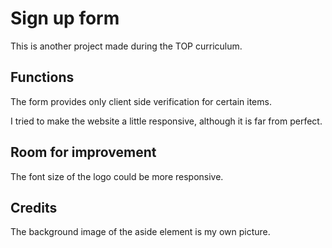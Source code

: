 # Sign up form

This is another project made during the TOP curriculum.

## Functions

The form provides only client side verification for certain items.

I tried to make the website a little responsive, although it is far from perfect.

## Room for improvement

The font size of the logo could be more responsive.

## Credits

The background image of the aside element is my own picture.